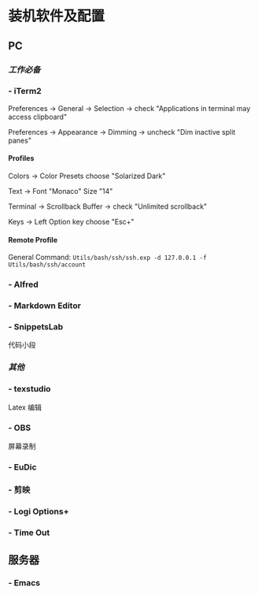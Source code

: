 # 装机软件及配置

## PC

### *工作必备*

### - iTerm2

Preferences -> General -> Selection -> check "Applications in terminal may access clipboard"

Preferences -> Appearance -> Dimming -> uncheck "Dim inactive split panes"

#### Profiles 

Colors -> Color Presets choose "Solarized Dark"

Text -> Font "Monaco" Size "14"

Terminal -> Scrollback Buffer -> check "Unlimited scrollback"

Keys -> Left Option key choose "Esc+"

#### Remote Profile

General Command:
`Utils/bash/ssh/ssh.exp -d 127.0.0.1 -f Utils/bash/ssh/account`

### - Alfred

### - Markdown Editor

### - SnippetsLab

代码小段

### *其他*

### - texstudio

Latex 编辑

### - OBS

屏幕录制

### - EuDic

### - 剪映

### - Logi Options+

### - Time Out

## 服务器

### - Emacs



